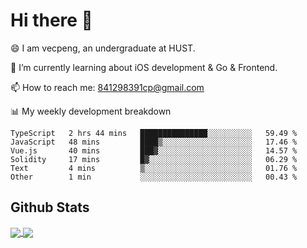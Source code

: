 
# Hi there 👋
😄 I am vecpeng, an undergraduate at HUST.

🌱 I’m currently learning about iOS development & Go & Frontend.

📫 How to reach me: 841298391cp@gmail.com

📊 My weekly development breakdown
<!--START_SECTION:waka-->

```text
TypeScript   2 hrs 44 mins   ███████████████░░░░░░░░░░   59.49 %
JavaScript   48 mins         ████▒░░░░░░░░░░░░░░░░░░░░   17.46 %
Vue.js       40 mins         ███▓░░░░░░░░░░░░░░░░░░░░░   14.57 %
Solidity     17 mins         █▓░░░░░░░░░░░░░░░░░░░░░░░   06.29 %
Text         4 mins          ▒░░░░░░░░░░░░░░░░░░░░░░░░   01.76 %
Other        1 min           ░░░░░░░░░░░░░░░░░░░░░░░░░   00.43 %
```

<!--END_SECTION:waka-->

## Github Stats
<a href="https://github.com/anuraghazra/github-readme-stats">
  <img align="center" src="https://github-readme-stats.vercel.app/api?username=vecpeng&count_private=true&hide=stars" />
</a>
<a href="https://github.com/anuraghazra/convoychat">
  <img align="center" src="https://github-readme-stats.vercel.app/api/top-langs/?username=vecpeng&layout=compact" />
</a>
